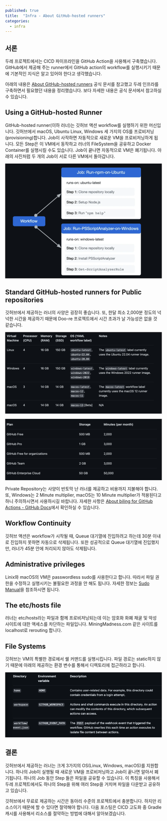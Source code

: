 ```yaml
---
published: true
title:  "Infra - About GitHub-hosted runners"
categories:
  - infra
---
```


## 서론

두레 프로젝트에서는 CICD 파이프라인을 GitHub Action을 사용해서 구축했습니다. GitHub에서 제공해 주는 runner에서 GitHub action의 workflow를 실행시키기 때문에 기본적인 지식은 알고 있어야 한다고 생각했습니다.

아래의 내용은 [About GitHub-hosted runners](https://docs.github.com/en/actions/using-github-hosted-runners/about-github-hosted-runners/about-github-hosted-runners#overview-of-github-hosted-runners) 공식 문서를 참고했고 두레 인프라를 구축하면서 필요했던 내용을 정리했습니다. 보다 자세한 내용은 공식 문서에서 참고하실 수 있습니다.


## Using a GitHub-hosted Runner

GitHub-hosted runner(이하 러너)는 깃허브 액션 workflow를 실행하기 위한 머신입니다. 깃허브에서 macOS, Ubuntu Linux, Windows 세 가지의 OS를 프로비저닝(provisioning)합니다. Job이 사작하면 자동적으로 새로운 VM을 프로비저닝하게 됩니다. 모든 Step은 이 VM에서 동작하고 러너의 FileSystem을 공유하고 Docker Container를 실행시킬 수도 있습니다. Job이 끝나면 자동적으로 VM은 폐기됩니다. 아래의 사진처럼 두 개의 Job이 서로 다른 VM에서 돌아갑니다.

![vm1](https://github.com/02ggang9/02ggang9.github.io/blob/master/_posts/images/infra/githubAction/vm1.png?raw=true)

## Standard GitHub-hosted runners for Public repositories

깃허브에서 제공하는 러너의 사양은 굉장히 좋습니다. 또, 한달 최소 2,000분 정도의 넉넉한 시간을 제공하기 때문에 Doo-re 프로젝트에서 시간 초과가 날 가능성은 없을 것 같습니다.

![vm1](https://github.com/02ggang9/02ggang9.github.io/blob/master/_posts/images/infra/githubAction/vm2.png?raw=true)

![vm1](https://github.com/02ggang9/02ggang9.github.io/blob/master/_posts/images/infra/githubAction/vm3.png?raw=true)

Private Repository는 사양이 반토막 난 러너를 제공하고 비용까지 지불해야 합니다. 또, Windows는 2 Minute multiplier, macOS는 10 Minute multiplier가 적용된다고 하니 주의하시면서 사용하시길 바랍니다. 자세한 사항은 [About biling for GitHub Actions - GitHub Docs](https://docs.github.com/en/billing/managing-billing-for-github-actions/about-billing-for-github-actions#included-storage-and-minutes)에서 확인하실 수 있습니다.

## Workflow Continuity

깃허브 액션은 workflow가 시작될 때, Queue 대기열에 진입하려고 하는데 30분 이내로 진입하지 못하면 자동으로 삭제됩니다. 또한 성공적으로 Queue 대기열에 진입했지만, 러너가 45분 안에 처리되지 않아도 삭제됩니다.

## Administrative privileges

Linix와 macOS의 VM은 passwordless sudo를 사용한다고 합니다. 따라서 파일 권한을 수정하고 실행시키는 불필요한 과정을 안 해도 됩니다. 자세한 정보는 [Sudo Manual](https://www.sudo.ws/docs/man/1.8.27/sudo.man/)을 참조하시면 됩니다.

## The etc/hosts file

러너는 etc/hosts라는 파일과 함께 프로비저닝되는데 이는 암호화 화폐 채굴 및 악성 사이트에 대한 액세스를 차단하는 파일입니다. MiningMadness.com 같은 사이트를 localhost로 rerouting 합니다.

## File Systems

깃허브는 VM의 특별한 경로에서 쉘 커맨드를 실행시킵니다. 파일 경로는 static하지 않기 때문에 아래의 제공하는 환경 변수를 통해서 디렉토리에 접근하라고 합니다.

![vm1](https://github.com/02ggang9/02ggang9.github.io/blob/master/_posts/images/infra/githubAction/vm4.png?raw=true)


## 결론

깃허브에서 제공하는 러너는 크게 3가지의 OS(Linux, Windows, macOS)를 지원합니다. 하나의 Job이 실행될 때 새로운 VM을 프로비저닝하고 Job이 끝나면 알아서 폐기됩니다. 하나의 Job 동안 Step 들은 파일을 공유할 수 있습니다. 이 특징을 사용해서 두레 프로젝트에서도 하나의 Step을 위해 여러 Step을 거치며 파일을 다운받고 공유하고 있습니다.

깃허브에서 무료로 제공하는 시간은 동아리 수준의 프로젝트에서 충분합니다. 하지만 리소스이기 때문에 할 수 있다면 절약해야 합니다. 다음 포스팅은 CICD 고도화 중 Gradle 캐시를 사용해서 리소스를 절약하는 방법에 대해서 알아보겠습니다.